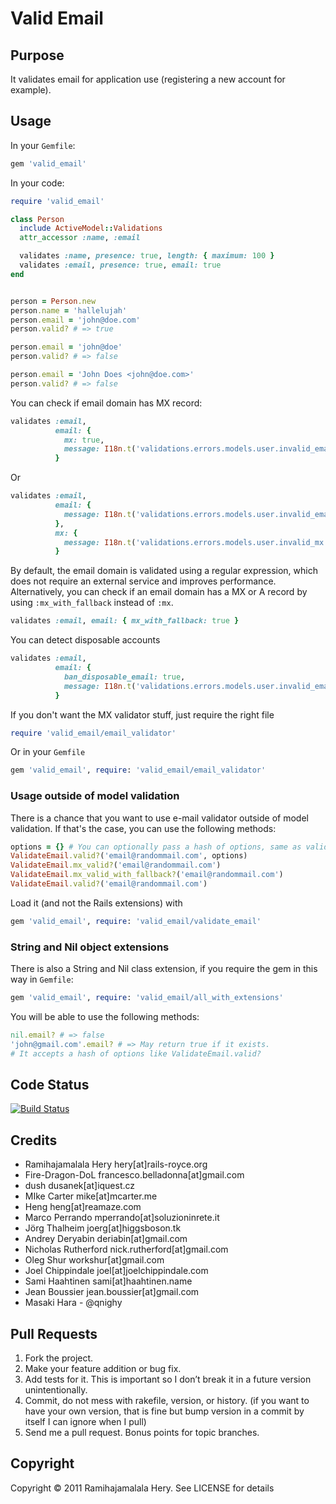# Valid Email

## Purpose

It validates email for application use (registering a new account for example).

## Usage

In your `Gemfile`:
```ruby
gem 'valid_email'
```

In your code:
```ruby
require 'valid_email'

class Person
  include ActiveModel::Validations
  attr_accessor :name, :email

  validates :name, presence: true, length: { maximum: 100 }
  validates :email, presence: true, email: true
end


person = Person.new
person.name = 'hallelujah'
person.email = 'john@doe.com'
person.valid? # => true

person.email = 'john@doe'
person.valid? # => false

person.email = 'John Does <john@doe.com>'
person.valid? # => false
```

You can check if email domain has MX record:
```ruby
validates :email,
          email: {
            mx: true,
            message: I18n.t('validations.errors.models.user.invalid_email')
          }
```

Or

```ruby
validates :email,
          email: {
            message: I18n.t('validations.errors.models.user.invalid_email')
          },
          mx: {
            message: I18n.t('validations.errors.models.user.invalid_mx')
          }
```

By default, the email domain is validated using a regular expression, which does not require an external service and improves performance.
Alternatively, you can check if an email domain has a MX or A record by using `:mx_with_fallback` instead of `:mx`.

```ruby
validates :email, email: { mx_with_fallback: true }
```

You can detect disposable accounts

```ruby
validates :email,
          email: {
            ban_disposable_email: true,
            message: I18n.t('validations.errors.models.user.invalid_email')
          }
```

If you don't want the MX validator stuff, just require the right file

```ruby
require 'valid_email/email_validator'
```

Or in your `Gemfile`

```ruby
gem 'valid_email', require: 'valid_email/email_validator'
```

### Usage outside of model validation

There is a chance that you want to use e-mail validator outside of model validation.
If that's the case, you can use the following methods:

```ruby
options = {} # You can optionally pass a hash of options, same as validator
ValidateEmail.valid?('email@randommail.com', options)
ValidateEmail.mx_valid?('email@randommail.com')
ValidateEmail.mx_valid_with_fallback?('email@randommail.com')
ValidateEmail.valid?('email@randommail.com')
```

Load it (and not the Rails extensions) with

```ruby
gem 'valid_email', require: 'valid_email/validate_email'
```

### String and Nil object extensions

There is also a String and Nil class extension, if you require the gem in this way in `Gemfile`:

```ruby
gem 'valid_email', require: 'valid_email/all_with_extensions'
```

You will be able to use the following methods:
```ruby
nil.email? # => false
'john@gmail.com'.email? # => May return true if it exists.
# It accepts a hash of options like ValidateEmail.valid?
```

## Code Status

[![Build Status](https://github.com/hallelujah/valid_email/actions/workflows/ci.yaml/badge.svg)](https://github.com/hallelujah/valid_email/actions/workflows/ci.yaml)

## Credits

* Ramihajamalala Hery hery[at]rails-royce.org
* Fire-Dragon-DoL francesco.belladonna[at]gmail.com
* dush dusanek[at]iquest.cz
* MIke Carter mike[at]mcarter.me
* Heng heng[at]reamaze.com
* Marco Perrando mperrando[at]soluzioninrete.it
* Jörg Thalheim joerg[at]higgsboson.tk
* Andrey Deryabin deriabin[at]gmail.com
* Nicholas Rutherford nick.rutherford[at]gmail.com
* Oleg Shur workshur[at]gmail.com
* Joel Chippindale joel[at]joelchippindale.com
* Sami Haahtinen sami[at]haahtinen.name
* Jean Boussier jean.boussier[at]gmail.com
* Masaki Hara - @qnighy

## Pull Requests

1. Fork the project.
2. Make your feature addition or bug fix.
3. Add tests for it. This is important so I don’t break it in a future version unintentionally.
4. Commit, do not mess with rakefile, version, or history. (if you want to have your own version, that is fine but bump version in a commit by itself I can ignore when I pull)
5. Send me a pull request. Bonus points for topic branches.

## Copyright

Copyright &copy; 2011 Ramihajamalala Hery. See LICENSE for details
